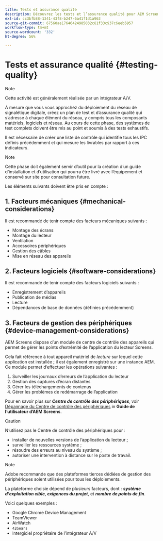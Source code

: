 ```yaml
---
title: Tests et assurance qualité
description: Découvrez les tests et l’assurance qualité pour AEM Screens dans le guide des bonnes pratiques.
exl-id: cc3bfb88-1341-43f8-b247-6a41f1d1a963
source-git-commit: 67560ae17646424985032c81f33c937c6eeb5957
workflow-type: tm+mt
source-wordcount: '332'
ht-degree: 56%

---
```


# Tests et assurance qualité {#testing-quality}

>[!NOTE]
>Cette activité est généralement réalisée par un intégrateur A/V.

À mesure que vous vous approchez du déploiement du réseau de signalétique digitale, créez un plan de test et d’assurance qualité qui s’adresse à chaque élément du réseau, y compris tous les composants matériels, logiciels et réseau.
Au cours de cette phase, des systèmes de test complets doivent être mis au point et soumis à des tests exhaustifs.

Il est nécessaire de créer une liste de contrôle qui identifie tous les IPC définis précédemment et qui mesure les livrables par rapport à ces indicateurs.

>[!NOTE]
>
>Cette phase doit également servir d’outil pour la création d’un guide d’installation et d’utilisation qui pourra être livré avec l’équipement et conservé sur site pour consultation future.

Les éléments suivants doivent être pris en compte :

## 1. Facteurs mécaniques {#mechanical-considerations}

Il est recommandé de tenir compte des facteurs mécaniques suivants :

* Montage des écrans
* Montage du lecteur
* Ventilation
* Accessoires périphériques
* Gestion des câbles
* Mise en réseau des appareils

## 2. Facteurs logiciels {#software-considerations}

Il est recommandé de tenir compte des facteurs logiciels suivants :

* Enregistrement d’appareils
* Publication de médias
* Lecture
* Dépendances de base de données (définies précédemment)


## 3. Facteurs de gestion des périphériques {#device-management-considerations}

AEM Screens dispose d’un module de centre de contrôle des appareils qui permet de gérer les points d’extrémité de l’application du lecteur Screens.

Cela fait référence à tout appareil matériel de *lecture* sur lequel cette application est installée ; il est également enregistré sur une instance AEM.
Ce module permet d’effectuer les opérations suivantes :

1. Surveiller les journaux d’erreurs de l’application du lecteur
1. Gestion des captures d’écran distantes
1. Gérer les téléchargements de contenus
1. Gérer les problèmes de redémarrage de l’application

Pour en savoir plus sur ***Centre de contrôle des périphériques***, voir [Dépannage du Centre de contrôle des périphériques](https://experienceleague.adobe.com/en/docs/experience-manager-screens/user-guide/troubleshooting/monitoring-screens) in **Guide de l’utilisateur d’AEM Screens**.

>[!CAUTION]
>
>N’utilisez pas le Centre de contrôle des périphériques pour :
>
>* installer de nouvelles versions de l’application du lecteur ;
>* surveiller les ressources système ;
>* résoudre des erreurs au niveau du système ;
>* autoriser une intervention à distance sur le poste de travail.


>[!NOTE]
>
> Adobe recommande que des plateformes tierces dédiées de gestion des périphériques soient utilisées pour tous les déploiements.

La plateforme choisie dépend de plusieurs facteurs, dont : ***système d&#39;exploitation cible***, ***exigences du projet***, et ***nombre de points de fin***.

Voici quelques exemples :

* Google Chrome Device Management
* TeamViewer
* AirWatch
* `42Gears`
* Intergiciel propriétaire de l’intégrateur A/V
